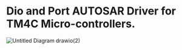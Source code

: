 # Dio and Port AUTOSAR Driver for TM4C Micro-controllers.
 
![Untitled Diagram drawio(2)](https://user-images.githubusercontent.com/36461250/150872526-a50bbe30-69c6-4993-80b1-574894ae7055.png)
